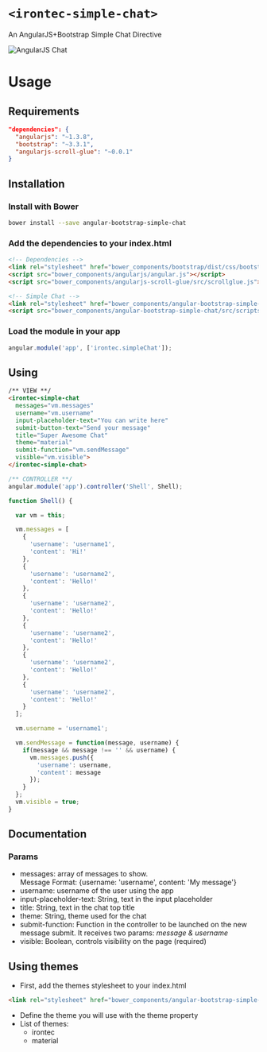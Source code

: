 # ``<irontec-simple-chat>``

An AngularJS+Bootstrap Simple Chat Directive

![AngularJS Chat](https://raw.githubusercontent.com/irontec/angular-bootstrap-simple-chat/master/icon.png "AngularJS Chat")

# Usage
## Requirements

```json
"dependencies": {
  "angularjs": "~1.3.8",
  "bootstrap": "~3.3.1",
  "angularjs-scroll-glue": "~0.0.1"
}
```
## Installation
### Install with Bower
```bash
bower install --save angular-bootstrap-simple-chat
```
### Add the dependencies to your index.html
```html
<!-- Dependencies -->
<link rel="stylesheet" href="bower_components/bootstrap/dist/css/bootstrap.min.css">
<script src="bower_components/angularjs/angular.js"></script>
<script src="bower_components/angularjs-scroll-glue/src/scrollglue.js"></script>

<!-- Simple Chat -->
<link rel="stylesheet" href="bower_components/angular-bootstrap-simple-chat/src/css/style.css">
<script src="bower_components/angular-bootstrap-simple-chat/src/scripts/index.js"></script>

```

### Load the module in your app
```javascript
angular.module('app', ['irontec.simpleChat']);
```

## Using
```html
/** VIEW **/
<irontec-simple-chat
  messages="vm.messages"
  username="vm.username"
  input-placeholder-text="You can write here"
  submit-button-text="Send your message"
  title="Super Awesome Chat"
  theme="material"
  submit-function="vm.sendMessage"
  visible="vm.visible">
</irontec-simple-chat>
```

```javascript
/** CONTROLLER **/
angular.module('app').controller('Shell', Shell);

function Shell() {

  var vm = this;

  vm.messages = [
    {
      'username': 'username1',
      'content': 'Hi!'
    },
    {
      'username': 'username2',
      'content': 'Hello!'
    },
    {
      'username': 'username2',
      'content': 'Hello!'
    },
    {
      'username': 'username2',
      'content': 'Hello!'
    },
    {
      'username': 'username2',
      'content': 'Hello!'
    },
    {
      'username': 'username2',
      'content': 'Hello!'
    }
  ];

  vm.username = 'username1';

  vm.sendMessage = function(message, username) {
    if(message && message !== '' && username) {
      vm.messages.push({
        'username': username,
        'content': message
      });
    }
  };
  vm.visible = true;
}
```

## Documentation
### Params
* messages: array of messages to show.  
Message Format: {username: 'username', content: 'My message'}
* username: username of the user using the app
* input-placeholder-text: String, text in the input placeholder
* title: String, text in the chat top title
* theme: String, theme used for the chat
* submit-function: Function in the controller to be launched on the new message submit. It receives two params: *message & username*
* visible: Boolean, controls visibility on the page (required)

## Using themes
* First, add the themes stylesheet to your index.html

```html
<link rel="stylesheet" href="bower_components/angular-bootstrap-simple-chat/src/css/themes.css">
```
* Define the theme you will use with the theme property
* List of themes:
  * irontec
  * material
